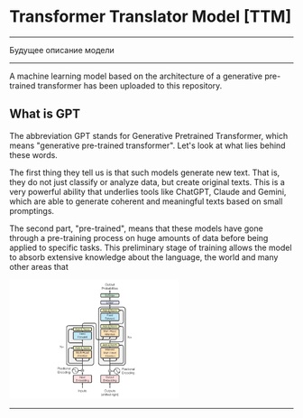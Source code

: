 # Transformer Translator Model [TTM]

---

Будущее описание модели

--- 

A machine learning model based on the architecture of a generative pre-trained transformer has been uploaded to this repository. 

## What is GPT

The abbreviation GPT stands for Generative Pretrained Transformer, which means "generative pre-trained transformer". Let's look at what lies behind these words.

The first thing they tell us is that such models generate new text. That is, they do not just classify or analyze data, but create original texts. This is a very powerful ability that underlies tools like ChatGPT, Claude and Gemini, which are able to generate coherent and meaningful texts based on small promptings.

The second part, "pre-trained", means that these models have gone through a pre-training process on huge amounts of data before being applied to specific tasks. This preliminary stage of training allows the model to absorb extensive knowledge about the language, the world and many other areas that

<img src="img/model.png" alt="model-architecture" width="300" />

---